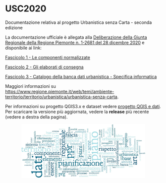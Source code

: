 # USC2020

Documentazione relativa al progetto Urbanistica senza Carta - seconda edizione

La documentazione ufficiale è allegata alla [Deliberazione della Giunta Regionale della Regione Piemonte n. 1-2681 del 28 dicembre 2020](http://www.regione.piemonte.it/governo/bollettino/abbonati/2021/03/attach/dgr_02681_1050_29122020.pdf) e disponibile ai link:

  [Fascicolo 1 - Le componenti normalizzate](/docs/USC_fascicolo1_ComponentiNormalizzate_v2_dicembre2020-compresso.pdf)

  [Fascicolo 2 - Gli elaborati di consegna](/docs/USC_fascicolo2_USC_fascicolo2_ElaboratiConsegna_v02_dicembre2020-compresso.pdf)

  [Fascicolo 3 - Catalogo della banca dati urbanistica - Specifica informatica](/docs/USC_fascicolo3_specificaInformatica_v02_dicembre2020-compresso.pdf)

Maggiori informazioni su https://www.regione.piemonte.it/web/temi/ambiente-territorio/territorio/urbanistica/urbanistica-senza-carta.

Per informazioni su progetto QGIS3.x e dataset vedere [progetto QGIS e dati](/progetto%20QGIS%20e%20dati). 
Per scaricare la versione più aggiornata, vedere la <b>release</b> più recente (vedere a destra della pagina).

<p align="center"> 
<img src="/immagini/USC.png" alt="drawing" width="400">
</p>
